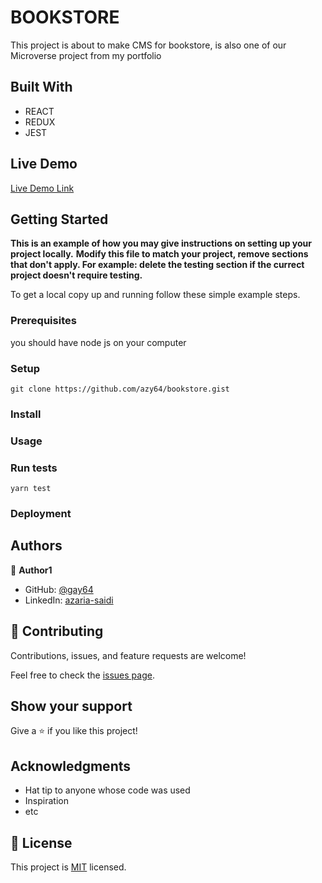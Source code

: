 # BOOKSTORE

This project is about to make CMS for bookstore, is also one of our Microverse project from my portfolio

## Built With

- REACT
- REDUX
- JEST

## Live Demo

[Live Demo Link](https://livedemo.com)


## Getting Started

**This is an example of how you may give instructions on setting up your project locally.**
**Modify this file to match your project, remove sections that don't apply. For example: delete the testing section if the currect project doesn't require testing.**


To get a local copy up and running follow these simple example steps.

### Prerequisites
you should have node js on your computer
### Setup
``` git
git clone https://github.com/azy64/bookstore.gist

```
### Install

### Usage

### Run tests
```yarn
yarn test

```

### Deployment



## Authors

👤 **Author1**

- GitHub: [@gay64](https://github.com/azy64)
- LinkedIn: [azaria-saidi](https://www.linkedin.com/in/azaria-saidi-524780112/)

## 🤝 Contributing

Contributions, issues, and feature requests are welcome!

Feel free to check the [issues page](../../issues/).

## Show your support

Give a ⭐️ if you like this project!

## Acknowledgments

- Hat tip to anyone whose code was used
- Inspiration
- etc

## 📝 License

This project is [MIT](./MIT.md) licensed.